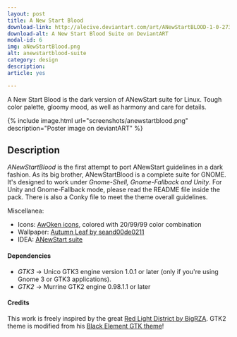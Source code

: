 ```yaml
---
layout: post
title: A New Start Blood
download-link: http://alecive.deviantart.com/art/ANewStartBLOOD-1-0-273905913
download-alt: A New Start Blood Suite on DeviantART
modal-id: 6
img: aNewStartBlood.png
alt: anewstartblood-suite
category: design
description: 
article: yes

---
```


A New Start Blood is the dark version of ANewStart suite for Linux. Tough color palette, gloomy mood, as well as harmony and care for details.

{% include image.html url="screenshots/anewstartblood.png" description="Poster image on deviantART" %}

## Description

*ANewStartBlood* is the first attempt to port ANewStart guidelines in a dark fashion. As its big brother, ANewStartBlood is a complete suite for GNOME. It's designed to work under _Gnome-Shell, Gnome-Fallback and Unity_. For Unity and Gnome-Fallback mode, please read the README file inside the pack. There is also a Conky file to meet the theme overall guidelines.

Miscellanea:

  * Icons: [AwOken icons](http://alecive.github.io/design/2012/09/01/Awoken-icons/), colored with 20/99/99 color combination
  * Wallpaper: [Autumn Leaf by seand00de0211](http://seand00de0211.deviantart.com/art/Autumn-leaf-251476077)
  * IDEA: [ANewStart suite](http://0.0.0.0:4000/design/2011/06/10/ANewStart-GTK/)

#### Dependencies

  * *GTK3* -> Unico GTK3 engine version 1.0.1 or later (only if you're using Gnome 3 or GTK3 applications).
  * *GTK2* -> Murrine GTK2 engine 0.98.1.1 or later

#### Credits

This work is freely inspired by the great [Red Light District by BigRZA](http://bigrza.deviantart.com/art/Red-Light-District-166233527). GTK2 theme is modified from his [Black Element GTK theme](http://gnome-look.org/content/show.php/black-element?content=124850)!